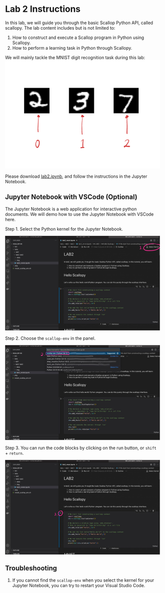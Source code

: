 # Lab 2 Instructions

In this lab, we will guide you through the basic Scallop Python API, called scallopy.
The lab content includes but is not limited to:
1. How to construct and execute a Scallop program in Python using Scallopy.
2. How to perform a learning task in Python through Scallopy.

We will mainly tackle the MNIST digit recognition task during this lab:
![image](/img/summer_school/lab2/mnist_example.png)

Please download [lab2.ipynb](/ssft22/labs/lab2/lab2.ipynb), and follow the instructions in the Jupyter Notebook.

## Jupyter Notebook with VSCode (Optional)

The Jupyter Notebook is a web application for interactive python documents.
We will demo how to use the Jupyter Notebook with VSCode here.

Step 1. Select the Python kernel for the Jupyter Notebook.
<div>
 <img src="/img/summer_school/lab2/1_select_kernel.jpg" width="700"/>
</div>

Step 2. Choose the `scallop-env` in the panel.
<div>
 <img src="/img/summer_school/lab2/2_scallop_env.jpg" width="700"/>
</div>

Step 3. You can run the code blocks by clicking on the run button, or `shift` + `return`.
<div>
 <img src="/img/summer_school/lab2/3_run.jpg" width="700"/>
</div>


## Troubleshooting
1. If you cannot find the `scallop-env` when you select the kernel for your Jupyter Notebook, you can try to restart your Visual Studio Code.

